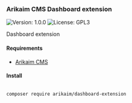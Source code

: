 ### Arikaim CMS Dashboard extension
![Version: 1.0.0](https://img.shields.io/github/release/arikaim/dashboard-extension.svg)
![License: GPL3](https://img.shields.io/badge/License-GPLv3-blue.svg)


Dashboard extension


#### Requirements 
  * [Arikaim CMS](https://github.com/arikaim/arikaim)
  

#### Install
```sh

composer require arikaim/dashboard-extension

```